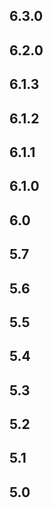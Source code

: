 
## 6.3.0


## 6.2.0


## 6.1.3


## 6.1.2


## 6.1.1


## 6.1.0


## 6.0



## 5.7


## 5.6


## 5.5


## 5.4


## 5.3


## 5.2


## 5.1


## 5.0

